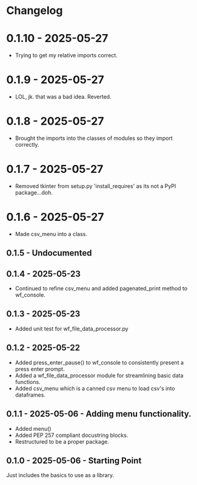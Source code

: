 # Changelog

# 0.1.10 - 2025-05-27
* Trying to get my relative imports correct.

# 0.1.9 - 2025-05-27
* LOL, jk. that was a bad idea. Reverted.

# 0.1.8 - 2025-05-27
* Brought the imports into the classes of modules so they import correctly.

# 0.1.7 - 2025-05-27
* Removed tkinter from setup.py 'install_requires' as its not a PyPI package...doh.

# 0.1.6 - 2025-05-27
* Made csv_menu into a class.

## 0.1.5 - Undocumented

## 0.1.4 - 2025-05-23
* Continued to refine csv_menu and added pagenated_print method to wf_console.

## 0.1.3 - 2025-05-23
* Added unit test for wf_file_data_processor.py

## 0.1.2 - 2025-05-22
* Added press_enter_pause() to wf_console to consistently present a press enter prompt.
* Added a wf_file_data_processor module for streamlining basic data functions.
* Added csv_menu which is a canned csv menu to load csv's into dataframes.

## 0.1.1 - 2025-05-06 - Adding menu functionality.
* Added menu()
* Added PEP 257 compliant docustring blocks.
* Restructured to be a proper package.

## 0.1.0 - 2025-05-06 - Starting Point
Just includes the basics to use as a library.

